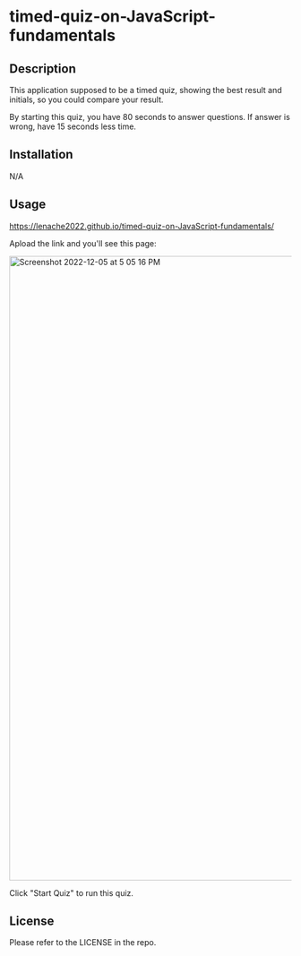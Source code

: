 # timed-quiz-on-JavaScript-fundamentals

## Description

This application supposed to be a timed quiz, showing the best result and initials, so you could compare your result.

By starting this quiz, you have 80 seconds to answer questions. If answer is wrong, have 15 seconds less time.



## Installation

N/A

## Usage

https://lenache2022.github.io/timed-quiz-on-JavaScript-fundamentals/

Apload the link and you'll see this page:

<img width="1115" alt="Screenshot 2022-12-05 at 5 05 16 PM" src="https://user-images.githubusercontent.com/116528749/205782007-eb4faa9b-8ae2-4a8c-b729-a00458ee8294.png">


Click "Start Quiz" to run this quiz.



## License

Please refer to the LICENSE in the repo.
